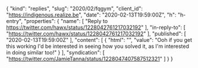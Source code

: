 {
  "kind": "replies",
  "slug": "2020/02/fqgym",
  "client_id": "https://indigenous.realize.be",
  "date": "2020-02-13T19:59:00Z",
  "h": "h-entry",
  "properties": {
    "name": [
      "Reply to https://twitter.com/hawx/status/1228042761217032192"
    ],
    "in-reply-to": [
      "https://twitter.com/hawx/status/1228042761217032192"
    ],
    "published": [
      "2020-02-13T19:59:00Z"
    ],
    "content": [
      {
        "html": "",
        "value": "Ooh if you get this working I'd be interested in seeing how you solved it, as I'm interested in doing similar too!"
      }
    ],
    "syndication": [
      "https://twitter.com/JamieTanna/status/1228047407587512321"
    ]
  }
}
